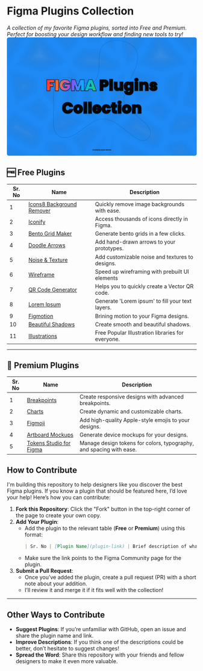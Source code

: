 # Figma Plugins Collection

*A collection of my favorite Figma plugins, sorted into Free and Premium. Perfect for boosting your design workflow and finding new tools to try!*
![Figma Plugins Collection Thumbnail](/thumbnail.png)
## 🆓 Free Plugins

| Sr. No | Name                                                                                                             | Description                                                 |
|--------|------------------------------------------------------------------------------------------------------------------|-------------------------------------------------------------|
| 1      | [Icons8 Background Remover](https://www.figma.com/community/plugin/997643096679511216/icons8-background-remover) | Quickly remove image backgrounds with ease.                 |
| 2      | [Iconify](https://www.figma.com/community/plugin/735098390272716381/iconify)                                     | Access thousands of icons directly in Figma.                |
| 3      | [Bento Grid Maker](https://www.figma.com/community/plugin/1361301034817165317/bento-grid-maker)                  | Generate bento grids in a few clicks.                       |
| 4      | [Doodle Arrows](https://www.figma.com/community/plugin/1348999647853598301/doodle-arrows)                        | Add hand-drawn arrows to your prototypes.                   |
| 5      | [Noise & Texture](https://www.figma.com/community/plugin/1138854718618193875/noise-texture)                      | Add customizable noise and textures to designs.             |
| 6      | [Wireframe](https://www.figma.com/community/plugin/742764242781786818/wireframe)                                 | Speed up wireframing with prebuilt UI elements              |
| 7      | [QR Code Generator](https://www.figma.com/community/plugin/735650288109030027/qr-code-generator)                 | Helps you to quickly create a Vector QR code.               |
| 8      | [Lorem Ipsum](https://www.figma.com/community/plugin/736000994034548392/lorem-ipsum)                             | Generate 'Lorem ipsum' to fill your text layers.            |
| 9      | [Figmotion](https://www.figma.com/community/plugin/733025261168520714/figmotion)                                 | Brining motion to your Figma designs.                       |
| 10     | [Beautiful Shadows](https://www.figma.com/community/plugin/1068595505353552645/beautiful-shadows)                | Create smooth and beautiful shadows.                        |
| 11     | [Illustrations](https://www.figma.com/community/plugin/781441863578182316/illustrations)                         | Free Popular Illustration libraries for everyone.           |

---

## 💎 Premium Plugins

| Sr. No | Name                                                                                                         | Description                                                                        |
|--------|--------------------------------------------------------------------------------------------------------------|------------------------------------------------------------------------------------|
| 1      | [Breakpoints](https://www.figma.com/community/plugin/824289601590456356/breakpoints)                         | Create responsive designs with advanced breakpoints.                               |
| 2      | [Charts](https://www.figma.com/community/plugin/731451122947612104/charts)                                   | Create dynamic and customizable charts.                                            |
| 3      | [Figmoji](https://www.figma.com/community/plugin/736612173445813953/figmoji)                                 | Add high-quality Apple-style emojis to your designs.                               |
| 4      | [Artboard Mockups](https://www.figma.com/community/plugin/750673765607708804/artboard-mockups)               | Generate device mockups for your designs.                                          |
| 5      | [Tokens Studio for Figma](https://www.figma.com/community/plugin/843461159747178978/tokens-studio-for-figma) | Manage design tokens for colors, typography, and spacing with ease.                |
 
## How to Contribute

I'm building this repository to help designers like you discover the best Figma plugins. If you know a plugin that should be featured here, I’d love your help! Here’s how you can contribute:
1. **Fork this Repository**: Click the "Fork" button in the top-right corner of the page to create your own copy.  
2. **Add Your Plugin**:  
   - Add the plugin to the relevant table (**Free** or **Premium**) using this format:  
     ```markdown
     | Sr. No | [Plugin Name](plugin-link) | Brief description of what the plugin does. |
     ```
   - Make sure the link points to the Figma Community page for the plugin.  
3. **Submit a Pull Request**:  
   - Once you’ve added the plugin, create a pull request (PR) with a short note about your addition.  
   - I’ll review it and merge it if it fits well with the collection!

---

## Other Ways to Contribute

- **Suggest Plugins**: If you’re unfamiliar with GitHub, open an issue and share the plugin name and link.  
- **Improve Descriptions**: If you think one of the descriptions could be better, don’t hesitate to suggest changes!  
- **Spread the Word**: Share this repository with your friends and fellow designers to make it even more valuable.
